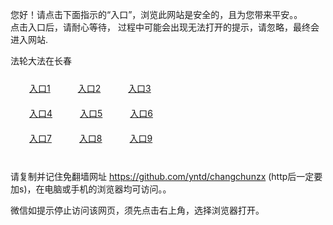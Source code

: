 您好！请点击下面指示的“入口”，浏览此网站是安全的，且为您带来平安。。 <br/>
点击入口后，请耐心等待， 过程中可能会出现无法打开的提示，请忽略，最终会进入网站. </br>

法轮大法在长春<br/>
<div style="padding:10px"><a style="margin:20px" target="_blank" href="https://d26do1dd0yty86.cloudfront.net/2Qpsp?yqjgb" id="ccLink1" rel="nofollow">入口1</a> <a target="_blank" style="margin:20px" href="https://d283nw4dirybua.cloudfront.net/2Qpsp?axefaq" id="ccLink2" rel="nofollow">入口2</a> <a style="margin:20px" target="_blank" href="https://d1hxe6o3w4mdiq.cloudfront.net/2Qpsp?ovmanfpq" id="ccLink3" rel="nofollow">入口3</a></div>

<div style="padding:10px" ><a style="margin:20px" target="_blank" href="https://d26do1dd0yty86.cloudfront.net/2Qpsp?yqjgb" id="ccLink4" rel="nofollow">入口4</a> <a style="margin:20px" href="https://d283nw4dirybua.cloudfront.net/2Qpsp?axefaq" target="_blank" id="ccLink5" rel="nofollow">入口5</a> <a style="margin:20px" href="https://d1hxe6o3w4mdiq.cloudfront.net/2Qpsp?ovmanfpq" target="_blank" id="ccLink6" rel="nofollow">入口6</a></div>

<div style="padding:10px"><a style="margin:20px" target="_blank" href="https://d26do1dd0yty86.cloudfront.net/2Qpsp?yqjgb" id="ccLink7" rel="nofollow">入口7</a> <a style="margin:20px" href="https://d283nw4dirybua.cloudfront.net/2Qpsp?axefaq" target="_blank" id="ccLink8" rel="nofollow">入口8</a> <a style="margin:20px" target="_blank" href="https://d1hxe6o3w4mdiq.cloudfront.net/2Qpsp?ovmanfpq" id="ccLink9" rel="nofollow">入口9</a></div>

<br/>



请复制并记住免翻墙网址 https://github.com/yntd/changchunzx (http后一定要加s)，在电脑或手机的浏览器均可访问。。<br/>

微信如提示停止访问该网页，须先点击右上角，选择浏览器打开。
